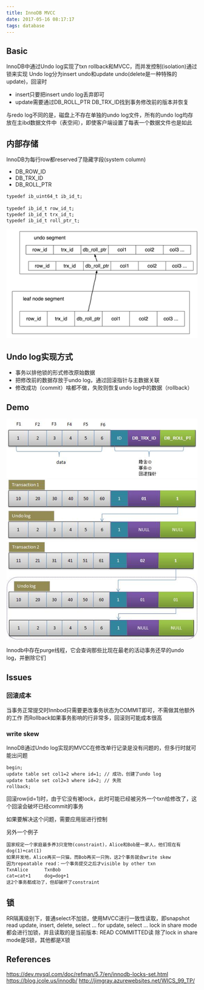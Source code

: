 ```yaml
---
title: InnoDB MVCC
date: 2017-05-16 08:17:17
tags: database
---
```


## Basic

InnoDB中通过Undo log实现了txn rollback和MVCC，而并发控制(isolation)通过锁来实现
Undo log分为insert undo和update undo(delete是一种特殊的update)，回滚时
- insert只要把insert undo log丢弃即可
- update需要通过DB_ROLL_PTR DB_TRX_ID找到事务修改前的版本并恢复

与redo log不同的是，磁盘上不存在单独的undo log文件，所有的undo log均存放在主ibd数据文件中（表空间），即使客户端设置了每表一个数据文件也是如此

## 内部存储

InnoDB为每行row都reserved了隐藏字段(system column)
- DB_ROW_ID
- DB_TRX_ID
- DB_ROLL_PTR

```
typedef ib_uint64_t ib_id_t;

typedef ib_id_t row_id_t;
typedef ib_id_t trx_id_t;
typedef ib_id_t roll_ptr_t;
```

![syscol](https://github.com/funkygao/blogassets/blob/master/img/undolog.jpg?raw=true)

## Undo log实现方式

- 事务以排他锁的形式修改原始数据
- 把修改前的数据存放于undo log，通过回滚指针与主数据关联
- 修改成功（commit）啥都不做，失败则恢复undo log中的数据（rollback）

## Demo

![demo](https://github.com/funkygao/blogassets/blob/master/img/undo1.jpg?raw=true)
![demo](https://github.com/funkygao/blogassets/blob/master/img/undo2.jpg?raw=true)
![demo](https://github.com/funkygao/blogassets/blob/master/img/undo3.jpg?raw=true)

Innodb中存在purge线程，它会查询那些比现在最老的活动事务还早的undo log，并删除它们

## Issues

### 回滚成本

当事务正常提交时Innbod只需要更改事务状态为COMMIT即可，不需做其他额外的工作
而Rollback如果事务影响的行非常多，回滚则可能成本很高

### write skew

InnoDB通过Undo log实现的MVCC在修改单行记录是没有问题的，但多行时就可能出问题
```
begin;
update table set col1=2 where id=1; // 成功，创建了undo log
update table set col2=3 where id=2; // 失败
rollback;
```
回滚row(id=1)时，由于它没有被lock，此时可能已经被另外一个txn给修改了，这个回滚会破坏已经commit的事务

如果要解决这个问题，需要应用层进行控制

另外一个例子
```
国家规定一个家庭最多养3只宠物(constraint)，Alice和Bob是一家人，他们现在有dog(1)+cat(1)
如果并发地，Alice再买一只猫，而Bob再买一只狗，这2个事务就会write skew
因为repeatable read：一个事务提交之后才visible by other txn
TxnAlice      TxnBob
cat=cat+1     dog=dog+1
这2个事务都成功了，但却破坏了constraint
```

## 锁

RR隔离级别下，普通select不加锁，使用MVCC进行一致性读取，即snapshot read
update, insert, delete, select ... for update, select ... lock in share mode都会进行加锁，并且读取的是当前版本: READ COMMITTED读
除了lock in share mode是S锁，其他都是X锁

## References

https://dev.mysql.com/doc/refman/5.7/en/innodb-locks-set.html
https://blog.jcole.us/innodb/
http://jimgray.azurewebsites.net/WICS_99_TP/
